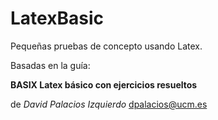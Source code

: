 # LatexBasic
Pequeñas pruebas de concepto usando Latex.

Basadas en la guía:

**BASIX Latex básico con ejercicios resueltos**

de *David Palacios Izquierdo* dpalacios@ucm.es
